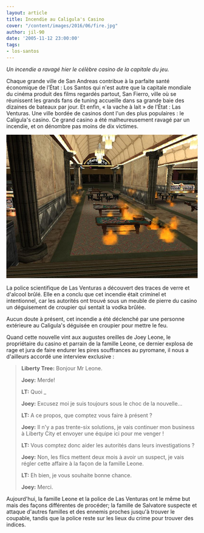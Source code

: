 ```yaml
---
layout: article
title: Incendie au Caligula's Casino
cover: "/content/images/2016/06/fire.jpg"
author: jil-90
date: '2005-11-12 23:00:00'
tags:
- los-santos
---
```


_Un incendie a ravagé hier le célèbre casino de la capitale du jeu._

Chaque grande ville de San Andreas contribue à la parfaite santé économique de l’État : Los Santos qui n'est autre que la capitale mondiale du cinéma produit des films regardés partout, San Fierro, ville où se réunissent les grands fans de tuning accueille dans sa grande baie des dizaines de bateaux par jour. Et enfin, « la vache à lait » de l’État : Las Venturas. Une ville bordée de casinos dont l'un des plus populaires : le Caligula's casino. Ce grand casino a été malheureusement ravagé par un incendie, et on dénombre pas moins de dix victimes.

![](  /content/images/2005/01/fire2.jpg)

La police scientifique de Las Venturas a découvert des traces de verre et d'alcool brûlé. Elle en a conclu que cet incendie était criminel et intentionnel, car les autorités ont trouvé sous un meuble de pierre du casino un déguisement de croupier qui sentait la vodka brûlée.

Aucun doute à présent, cet incendie a été déclenché par une personne extérieure au Caligula's déguisée en croupier pour mettre le feu.

Quand cette nouvelle vint aux augustes oreilles de Joey Leone, le propriétaire du casino et parrain de la famille Leone, ce dernier explosa de rage et jura de faire endurer les pires souffrances au pyromane, il nous a d'ailleurs accordé une interview exclusive :

> **Liberty Tree:** Bonjour Mr Leone.
> 
> **Joey:** Merde!
> 
> **LT:** Quoi \_
> 
> **Joey:** Excusez moi je suis toujours sous le choc de la nouvelle...
> 
> **LT:** A ce propos, que comptez vous faire à présent ?
> 
> **Joey:** Il n'y a pas trente-six solutions, je vais continuer mon business à Liberty City et envoyer une équipe ici pour me venger !
> 
> **LT:** Vous comptez donc aider les autorités dans leurs investigations ?
> 
> **Joey:** Non, les flics mettent deux mois à avoir un suspect, je vais régler cette affaire à la façon de la famille Leone.
> 
> **LT:** Eh bien, je vous souhaite bonne chance.
> 
> **Joey:** Merci.

Aujourd'hui, la famille Leone et la police de Las Venturas ont le même but mais des façons différentes de procéder; la famille de Salvatore suspecte et attaque d'autres familles et des ennemis proches jusqu'à trouver le coupable, tandis que la police reste sur les lieux du crime pour trouver des indices.

<!--kg-card-end: markdown-->
